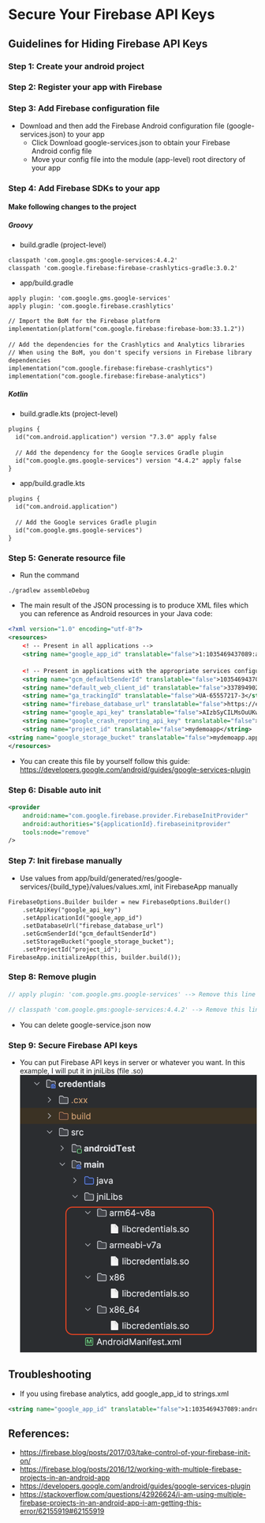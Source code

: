 # Secure Your Firebase API Keys
## Guidelines for Hiding Firebase API Keys

### Step 1: Create your android project

### Step 2: Register your app with Firebase

### Step 3: Add Firebase configuration file
- Download and then add the Firebase Android configuration file (google-services.json) to your app
    - Click Download google-services.json to obtain your Firebase Android config file
    - Move your config file into the module (app-level) root directory of your app


### Step 4: Add Firebase SDKs to your app
#### Make following changes to the project
##### Groovy
- build.gradle (project-level)
```Add rules to include the Google Services Gradle plugin:
classpath 'com.google.gms:google-services:4.4.2'
classpath 'com.google.firebase:firebase-crashlytics-gradle:3.0.2'
```
- app/build.gradle
```Apply the Google Services Gradle plugin:
apply plugin: 'com.google.gms.google-services'
apply plugin: 'com.google.firebase.crashlytics'
```
```Add the library dependency:
// Import the BoM for the Firebase platform
implementation(platform("com.google.firebase:firebase-bom:33.1.2"))

// Add the dependencies for the Crashlytics and Analytics libraries
// When using the BoM, you don't specify versions in Firebase library dependencies
implementation("com.google.firebase:firebase-crashlytics")
implementation("com.google.firebase:firebase-analytics")
```
##### Kotlin
- build.gradle.kts (project-level)
```
plugins {
  id("com.android.application") version "7.3.0" apply false

  // Add the dependency for the Google services Gradle plugin
  id("com.google.gms.google-services") version "4.4.2" apply false
}
```
- app/build.gradle.kts
```
plugins {
  id("com.android.application")

  // Add the Google services Gradle plugin
  id("com.google.gms.google-services")
}
```


### Step 5: Generate resource file
- Run the command
```
./gradlew assembleDebug
```

- The main result of the JSON processing is to produce XML files which you can reference as Android resources in your Java code:

```app/build/generated/res/google-services/{build_type}/values/values.xml
<?xml version="1.0" encoding="utf-8"?>
<resources>
    <! -- Present in all applications -->
    <string name="google_app_id" translatable="false">1:1035469437089:android:73a4fb8297b2cd4f</string>

    <! -- Present in applications with the appropriate services configured -->
    <string name="gcm_defaultSenderId" translatable="false">1035469437089</string>
    <string name="default_web_client_id" translatable="false">337894902146-e4uksm38sne0bqrj6uvkbo4oiu4hvigl.apps.googleusercontent.com</string>
    <string name="ga_trackingId" translatable="false">UA-65557217-3</string>
    <string name="firebase_database_url" translatable="false">https://example-url.firebaseio.com</string>
    <string name="google_api_key" translatable="false">AIzbSyCILMsOuUKwN3qhtxrPq7FFemDJUAXTyZ8</string>
    <string name="google_crash_reporting_api_key" translatable="false">AIzbSyCILMsOuUKwN3qhtxrPq7FFemDJUAXTyZ8</string>
    <string name="project_id" translatable="false">mydemoapp</string>
<string name="google_storage_bucket" translatable="false">mydemoapp.appspot.com</string>
</resources>
```
- You can create this file by yourself follow this guide: https://developers.google.com/android/guides/google-services-plugin


### Step 6: Disable auto init

```AndroidManifest.xml
<provider
    android:name="com.google.firebase.provider.FirebaseInitProvider"
    android:authorities="${applicationId}.firebaseinitprovider"
    tools:node="remove"
/>
```


### Step 7: Init firebase manually
- Use values from app/build/generated/res/google-services/{build_type}/values/values.xml, init FirebaseApp manually
```
FirebaseOptions.Builder builder = new FirebaseOptions.Builder()
    .setApiKey("google_api_key")
    .setApplicationId("google_app_id")
    .setDatabaseUrl("firebase_database_url")
    .setGcmSenderId("gcm_defaultSenderId")
    .setStorageBucket("google_storage_bucket");
    .setProjectId("project_id");
FirebaseApp.initializeApp(this, builder.build());
```


### Step 8: Remove plugin
```app/build.gradle
// apply plugin: 'com.google.gms.google-services' --> Remove this line
```

```build.gradle (project-level)
// classpath 'com.google.gms:google-services:4.4.2' --> Remove this line (Optional)
```

- You can delete google-service.json now


### Step 9: Secure Firebase API keys
- You can put Firebase API keys in server or whatever you want. In this example, I will put it in jniLibs (file .so)
![image](./images/jni_libs.png)



## Troubleshooting
- If you using firebase analytics, add google_app_id to strings.xml
```strings.xml
<string name="google_app_id" translatable="false">1:1035469437089:android:73a4fb8297b2cd4f</string>
```



## References:
- https://firebase.blog/posts/2017/03/take-control-of-your-firebase-init-on/
- https://firebase.blog/posts/2016/12/working-with-multiple-firebase-projects-in-an-android-app
- https://developers.google.com/android/guides/google-services-plugin
- https://stackoverflow.com/questions/42926624/i-am-using-multiple-firebase-projects-in-an-android-app-i-am-getting-this-error/62155919#62155919